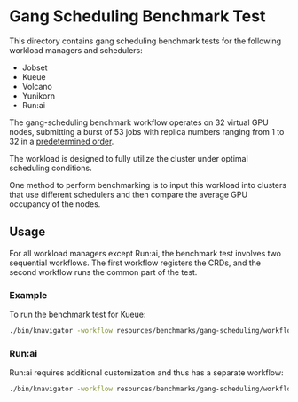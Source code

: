 # Gang Scheduling Benchmark Test

This directory contains gang scheduling benchmark tests for the following workload managers and schedulers:

- Jobset
- Kueue
- Volcano
- Yunikorn
- Run:ai

The gang-scheduling benchmark workflow operates on 32 virtual GPU nodes, submitting a burst of 53 jobs with replica numbers ranging from 1 to 32 in a [predetermined order](workflows/run-test-common.yml).

The workload is designed to fully utilize the cluster under optimal scheduling conditions.

One method to perform benchmarking is to input this workload into clusters that use different schedulers and then compare the average GPU occupancy of the nodes.

## Usage

For all workload managers except Run:ai, the benchmark test involves two sequential workflows. The first workflow registers the CRDs, and the second workflow runs the common part of the test.

### Example

To run the benchmark test for Kueue:

```bash
./bin/knavigator -workflow resources/benchmarks/gang-scheduling/workflows/config-kueue.yml,resources/benchmarks/gang-scheduling/workflows/run-test-common.yml
```

### Run:ai

Run:ai requires additional customization and thus has a separate workflow:

```bash
./bin/knavigator -workflow resources/benchmarks/gang-scheduling/workflows/run-test-runai.yml
```
